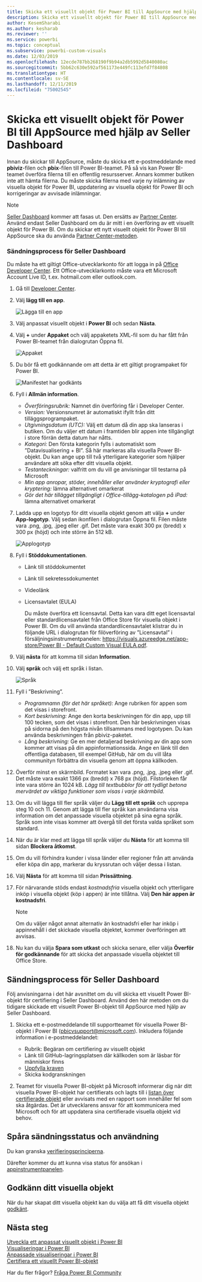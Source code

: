 ```yaml
---
title: Skicka ett visuellt objekt för Power BI till AppSource med hjälp av Seller Dashboard
description: Skicka ett visuellt objekt för Power BI till AppSource med hjälp av Seller Dashboard
author: KesemSharabi
ms.author: kesharab
ms.reviewer: ''
ms.service: powerbi
ms.topic: conceptual
ms.subservice: powerbi-custom-visuals
ms.date: 12/03/2019
ms.openlocfilehash: 12ecde787bb268190f9b94a2db5992d5840080ac
ms.sourcegitcommit: 5bb62c630e592af561173e449fc113efd7f84808
ms.translationtype: HT
ms.contentlocale: sv-SE
ms.lasthandoff: 12/11/2019
ms.locfileid: "75002545"
---
```

# <a name="submit-a-power-bi-visual-to-appsource-using-seller-dashboard"></a>Skicka ett visuellt objekt för Power BI till AppSource med hjälp av Seller Dashboard

Innan du skickar till AppSource, måste du skicka ett e-postmeddelande med **pbiviz**-filen och **pbix**-filen till Power BI-teamet. På så vis kan Power BI-teamet överföra filerna till en offentlig resursserver. Annars kommer butiken inte att hämta filerna. Du måste skicka filerna med varje ny inlämning av visuella objekt för Power BI, uppdatering av visuella objekt för Power BI och korrigeringar av avvisade inlämningar.

>[!NOTE]
>[Seller Dashboard](https://docs.microsoft.com/office/dev/store/use-the-seller-dashboard-to-submit-to-the-office-store) kommer att fasas ut. Den ersätts av [Partner Center](https://docs.microsoft.com/partner-center/). Använd endast Seller Dashboard om du är mitt i en överföring av ett visuellt objekt för Power BI. Om du skickar ett nytt visuellt objekt för Power BI till AppSource ska du använda [Partner Center-metoden](office-store.md#submitting-to-appsource).

### <a name="seller-dashboard-submission-process"></a>Sändningsprocess för Seller Dashboard

Du måste ha ett giltigt Office-utvecklarkonto för att logga in på [Office Developer Center](https://dev.office.com/). Ett Office-utvecklarkonto måste vara ett Microsoft Account Live ID, t.ex. hotmail.com eller outlook.com.

1. Gå till [Developer Center](https://sellerdashboard.microsoft.com/Application/Summary).

2. Välj **lägg till en app**.

    ![Lägga till en app](media/office-store/powerbi-custom-visual-add-an-app.png)

3. Välj anpassat visuellt objekt i **Power BI** och sedan **Nästa**.

4. Välj **+** under **Appaket** och välj appaketets XML-fil som du har fått från Power BI-teamet från dialogrutan Öppna fil.

    ![Appaket](media/office-store/powerbi-custom-visual-apppackage.png)

5. Du bör få ett godkännande om att detta är ett giltigt programpaket för Power BI.

    ![Manifestet har godkänts](media/office-store/powerbi-custom-visual-manifest-approved.png)

6. Fyll i **Allmän information**.

   * *Överföringsrubrik:* Namnet din överföring får i Developer Center.
   * *Version:* Versionsnumret är automatiskt ifyllt från ditt tilläggsprogrampaket.
   * *Utgivningsdatum (UTC):* Välj ett datum då din app ska lanseras i butiken. Om du väljer ett datum i framtiden blir appen inte tillgängligt i store förrän detta datum har nåtts.
   * *Kategori:* Den första kategorin fylls i automatiskt som ”Datavisualisering + BI”. Så här markeras alla visuella Power BI-objekt. Du kan ange upp till två ytterligare kategorier som hjälper användare att söka efter ditt visuella objekt.
   * *Testanteckningar:* valfritt om du vill ge anvisningar till testarna på Microsoft
   * *Min app anropar, stöder, innehåller eller använder kryptografi eller kryptering:* lämna alternativet omarkerat
   * *Gör det här tillägget tillgängligt i Office-tillägg-katalogen på iPad:* lämna alternativet omarkerat
7. Ladda upp en logotyp för ditt visuella objekt genom att välja **+** under **App-logotyp**. Välj sedan ikonfilen i dialogrutan Öppna fil. Filen måste vara .png, .jpg, .jpeg eller .gif. Det måste vara exakt 300 px (bredd) x 300 px (höjd) och inte större än 512 kB.

    ![Applogotyp](media/office-store/powerbi-custom-visual-app-logo.png)

8. Fyll i **Stöddokumentationen**.

   * Länk till stöddokumentet
   * Länk till sekretessdokumentet
   * Videolänk
   * Licensavtalet (EULA)

       Du måste överföra ett licensavtal. Detta kan vara ditt eget licensavtal eller standardlicensavtalet från Office Store för visuella objekt i Power BI. Om du vill använda standardlicensavtalet klistrar du in följande URL i dialogrutan för filöverföring av ”Licensavtal” i försäljningsinstrumentpanelen: [https://visuals.azureedge.net/app-store/Power BI - Default Custom Visual EULA.pdf](https://visuals.azureedge.net/app-store/Power%20BI%20-%20Default%20Custom%20Visual%20EULA.pdf).

9. Välj **nästa** för att komma till sidan **Information**.

10. Välj **språk** och välj ett språk i listan.

    ![Språk](media/office-store/powerbi-custom-visual-language.png)

11. Fyll i ”Beskrivning”.

    * *Programnamn (för det här språket):* Ange rubriken för appen som det visas i storefront.
    * *Kort beskrivning:* Ange den korta beskrivningen för din app, upp till 100 tecken, som det visas i storefront. Den här beskrivningen visas på sidorna på den högsta nivån tillsammans med logotypen. Du kan använda beskrivningen från pbiviz-paketet.
    * *Lång beskrivning:* Ge en mer detaljerad beskrivning av din app som kommer att visas på din appinformationssida. Ange en länk till den offentliga databasen, till exempel GitHub, här om du vill låta communityn förbättra din visuella genom att öppna källkoden.

12. Överför minst en skärmbild. Formatet kan vara .png, .jpg, .jpeg eller .gif. Det måste vara exakt 1366 px (bredd) x 768 px (höjd). Filstorleken får inte vara större än 1024 kB. *Lägg till textbubblor för att tydligt betona mervärdet av viktiga funktioner som visas i varje skärmbild.*

12. Om du vill lägga till fler språk väljer du **Lägg till ett språk** och upprepa steg 10 och 11. Genom att lägga till fler språk kan användarna visa information om det anpassade visuella objektet på sina egna språk. Språk som inte visas kommer att övergå till det första valda språket som standard.

13. När du är klar med att lägga till språk väljer du **Nästa** för att komma till sidan **Blockera åtkomst**.

14. Om du vill förhindra kunder i vissa länder eller regioner från att använda eller köpa din app, markerar du kryssrutan och väljer dessa i listan.

15. Välj **Nästa** för att komma till sidan **Prissättning**.

16. För närvarande stöds endast *kostnadsfria* visuella objekt och ytterligare inköp i visuella objekt (köp i appen) är inte tillåtna. Välj **Den här appen är kostnadsfri**.

    > [!NOTE]
    > Om du väljer något annat alternativ än kostnadsfri eller har inköp i appinnehåll i det skickade visuella objektet, kommer överföringen att avvisas.

17. Nu kan du välja **Spara som utkast** och skicka senare, eller välja **Överför för godkännande** för att skicka det anpassade visuella objektet till Office Store.

## <a name="seller-dashboard-certification-submission-process"></a>Sändningsprocess för Seller Dashboard

Följ anvisningarna i det här avsnittet om du vill skicka ett visuellt Power BI-objekt för certifiering i Seller Dashboard. Använd den här metoden om du tidigare skickade ett visuellt Power BI-objekt till AppSource med hjälp av Seller Dashboard.

1. Skicka ett e-postmeddelande till supportteamet för visuella Power BI-objekt i Power BI (pbicvsupport@microsoft.com). Inkludera följande information i e-postmeddelandet:
    * Rubrik: Begäran om certifiering av visuellt objekt
    * Länk till GitHub-lagringsplatsen där källkoden som är läsbar för människor finns
    * [Uppfylla kraven](power-bi-custom-visuals-certified.md#certification-requirements)
    * Skicka kodgranskningen

2. Teamet för visuella Power BI-objekt på Microsoft informerar dig när ditt visuella Power BI-objekt har certifierats och lagts till i [listan över certifierade objekt](power-bi-custom-visuals-certified.md#list-of-power-bi-visuals-that-have-been-certified) eller avvisats med en rapport som innehåller fel som ska åtgärdas. Det är utvecklarens ansvar för att kommunicera med Microsoft och för att uppdatera sina certifierade visuella objekt vid behov.

## <a name="tracking-submission-status-and-usage"></a>Spåra sändningsstatus och användning

Du kan granska [verifieringsprinciperna](https://dev.office.com/officestore/docs/validation-policies#13-power-bi-custom-visuals).

Därefter kommer du att kunna visa status för ansökan i [appinstrumentpanelen](https://sellerdashboard.microsoft.com/Application/Summary/).

## <a name="certify-your-visual"></a>Godkänn ditt visuella objekt

När du har skapat ditt visuella objekt kan du välja att få ditt visuella objekt [godkänt](../developer/power-bi-custom-visuals-certified.md).

## <a name="next-steps"></a>Nästa steg

[Utveckla ett anpassat visuellt objekt i Power BI](visuals/custom-visual-develop-tutorial.md)  
[Visualiseringar i Power BI](../visuals/power-bi-report-visualizations.md)  
[Anpassade visualiseringar i Power BI](../developer/power-bi-custom-visuals.md)  
[Certifiera ett visuellt Power BI-objekt](../developer/power-bi-custom-visuals-certified.md)

Har du fler frågor? [Fråga Power BI Community](https://community.powerbi.com/)
